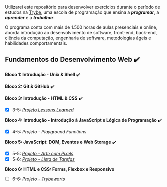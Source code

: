 Utilizarei este repositório para desenvolver exercícios durante o período de estudos na [Trybe](https://www.betrybe.com/), uma escola de programação que ensina a **_programar_**, a **_aprender_** e a **_trabalhar_**.

O programa conta com mais de 1.500 horas de aulas presenciais e online, aborda introdução ao desenvolvimento de software, front-end, back-end, ciência da computação, engenharia de software, metodologias ágeis e habilidades comportamentais.

## Fundamentos do Desenvolvimento Web ✔️

**Bloco 1: Introdução - Unix & Shell** ✔️

**Bloco 2: Git & GitHub** ✔️

**Bloco 3: Introdução - HTML & CSS** ✔️
- [X] 3-5: _[Projeto Lessons Learned](https://michaelcaxias.github.io/projects/lessons-learned/)_

**Bloco 4: Introdução - Introdução à JavaScript e Lógica de Programação** ✔️
- [X] 4-5: _Projeto - Playground Functions_

**Bloco 5: JavaScript: DOM, Eventos e Web Storage** ✔️
- [X] 5-5: _[Projeto - Arte com Pixels](https://michaelcaxias.github.io/projects/pixels-art/)_
- [X] 5-6: _[Projeto - Lista de Tarefas](https://michaelcaxias.github.io/projects/todo-list/)_

**Bloco 6: HTML e CSS: Forms, Flexbox e Responsivo** 
- [ ] 6-6: _[Projeto - Trybewarts](https://michaelcaxias.github.io/projects/trybewarts/)_

